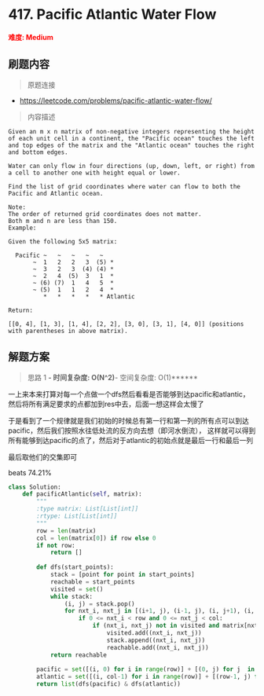 # 417. Pacific Atlantic Water Flow

**<font color=red>难度: Medium</font>**

## 刷题内容

> 原题连接

* https://leetcode.com/problems/pacific-atlantic-water-flow/

> 内容描述

```
Given an m x n matrix of non-negative integers representing the height of each unit cell in a continent, the "Pacific ocean" touches the left and top edges of the matrix and the "Atlantic ocean" touches the right and bottom edges.

Water can only flow in four directions (up, down, left, or right) from a cell to another one with height equal or lower.

Find the list of grid coordinates where water can flow to both the Pacific and Atlantic ocean.

Note:
The order of returned grid coordinates does not matter.
Both m and n are less than 150.
Example:

Given the following 5x5 matrix:

  Pacific ~   ~   ~   ~   ~ 
       ~  1   2   2   3  (5) *
       ~  3   2   3  (4) (4) *
       ~  2   4  (5)  3   1  *
       ~ (6) (7)  1   4   5  *
       ~ (5)  1   1   2   4  *
          *   *   *   *   * Atlantic

Return:

[[0, 4], [1, 3], [1, 4], [2, 2], [3, 0], [3, 1], [4, 0]] (positions with parentheses in above matrix).
```

## 解题方案

> 思路 1
******- 时间复杂度: O(N^2)******- 空间复杂度: O(1)******



一上来本来打算对每一个点做一个dfs然后看看是否能够到达pacific和atlantic，然后将所有满足要求的点都加到res中去，后面一想这样会太慢了


于是看到了一个规律就是我们初始的时候总有第一行和第一列的所有点可以到达pacific，然后我们按照水往低处流的反方向去想（即河水倒流），
这样就可以得到所有能够到达pacific的点了，然后对于atlantic的初始点就是最后一行和最后一列

最后取他们的交集即可

beats 74.21%

```python
class Solution:
    def pacificAtlantic(self, matrix):
        """
        :type matrix: List[List[int]]
        :rtype: List[List[int]]
        """
        row = len(matrix)
        col = len(matrix[0]) if row else 0
        if not row:
            return []
        
        def dfs(start_points):
            stack = [point for point in start_points]
            reachable = start_points
            visited = set()
            while stack:
                (i, j) = stack.pop()
                for nxt_i, nxt_j in [(i+1, j), (i-1, j), (i, j+1), (i, j-1)]:
                    if 0 <= nxt_i < row and 0 <= nxt_j < col:
                        if (nxt_i, nxt_j) not in visited and matrix[nxt_i][nxt_j] >= matrix[i][j]:
                            visited.add((nxt_i, nxt_j))
                            stack.append((nxt_i, nxt_j))
                            reachable.add((nxt_i, nxt_j))
            return reachable
        
        pacific = set([(i, 0) for i in range(row)] + [(0, j) for j  in range(1, col)])  
        atlantic = set([(i, col-1) for i in range(row)] + [(row-1, j) for j in range(col-1)])
        return list(dfs(pacific) & dfs(atlantic))
```


































